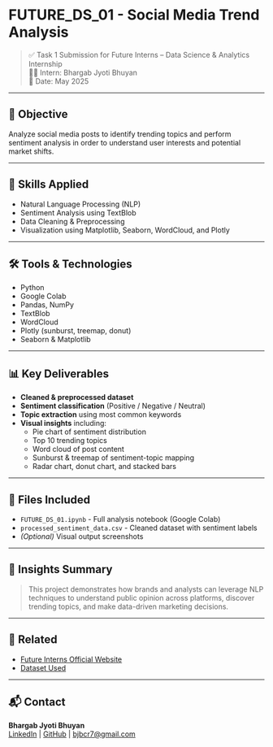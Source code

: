 # FUTURE_DS_01 - Social Media Trend Analysis

> ✅ Task 1 Submission for Future Interns – Data Science & Analytics Internship  
> 👨‍💻 Intern: Bhargab Jyoti Bhuyan  
> 📅 Date: May 2025

---

## 📌 Objective

Analyze social media posts to identify trending topics and perform sentiment analysis in order to understand user interests and potential market shifts.

---

## 🧠 Skills Applied

- Natural Language Processing (NLP)
- Sentiment Analysis using TextBlob
- Data Cleaning & Preprocessing
- Visualization using Matplotlib, Seaborn, WordCloud, and Plotly

---

## 🛠 Tools & Technologies

- Python
- Google Colab
- Pandas, NumPy
- TextBlob
- WordCloud
- Plotly (sunburst, treemap, donut)
- Seaborn & Matplotlib

---

## 📊 Key Deliverables

- **Cleaned & preprocessed dataset**
- **Sentiment classification** (Positive / Negative / Neutral)
- **Topic extraction** using most common keywords
- **Visual insights** including:
  - Pie chart of sentiment distribution
  - Top 10 trending topics
  - Word cloud of post content
  - Sunburst & treemap of sentiment-topic mapping
  - Radar chart, donut chart, and stacked bars

---

## 📁 Files Included

- `FUTURE_DS_01.ipynb` - Full analysis notebook (Google Colab)
- `processed_sentiment_data.csv` - Cleaned dataset with sentiment labels
- *(Optional)* Visual output screenshots

---

## 📎 Insights Summary

> This project demonstrates how brands and analysts can leverage NLP techniques to understand public opinion across platforms, discover trending topics, and make data-driven marketing decisions.

---

## 🔗 Related

- [Future Interns Official Website](https://futureinterns.com)
- [Dataset Used](https://www.kaggle.com/datasets/suraj520/customer-support-ticket-dataset)

---

## 📬 Contact

**Bhargab Jyoti Bhuyan**  
[LinkedIn](https://www.linkedin.com/in/bhargab-jb) | [GitHub](https://github.com/BJB0) | bjbcr7@gmail.com
